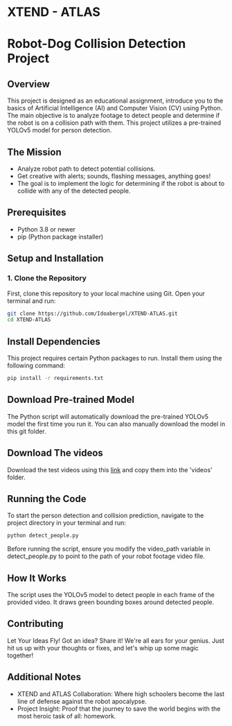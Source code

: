 # XTEND - ATLAS 
# Robot-Dog Collision Detection Project

## Overview
This project is designed as an educational assignment, introduce you to the basics of Artificial Intelligence (AI) and Computer Vision (CV) using Python.
The main objective is to analyze footage to detect people and determine if the robot is on a collision path with them.
This project utilizes a pre-trained YOLOv5 model for person detection.

## The Mission
- Analyze robot path to detect potential collisions.
- Get creative with alerts; sounds, flashing messages, anything goes!
- The goal is to implement the logic for determining if the robot is about to collide with any of the detected people.


## Prerequisites
- Python 3.8 or newer
- pip (Python package installer)

## Setup and Installation

### 1. Clone the Repository
First, clone this repository to your local machine using Git. Open your terminal and run:

```bash
git clone https://github.com/Idoabergel/XTEND-ATLAS.git
cd XTEND-ATLAS
```

##  Install Dependencies
This project requires certain Python packages to run. Install them using the following command:

```bash
pip install -r requirements.txt
```

## Download Pre-trained Model
The Python script will automatically download the pre-trained YOLOv5 model the first time you run it.
You can also manually download the model in this git folder. 

## Download The videos
Download the test videos using this [link](https://xtend-content.wetransfer.com/downloads/5899119aa082924ca6558dd11d567dae20240314165344/85075a193eb4b519535c9b2b61dc8c3020240314165344/77a906) and copy them into the 'videos' folder.

## Running the Code
To start the person detection and collision prediction, navigate to the project directory in your terminal and run:

```bash
python detect_people.py
```

Before running the script, ensure you modify the video_path variable in detect_people.py to point to the path of your robot footage video file.

## How It Works
The script uses the YOLOv5 model to detect people in each frame of the provided video. It draws green bounding boxes around detected people. 

## Contributing

Let Your Ideas Fly!
Got an idea? Share it! We're all ears for your genius. Just hit us up with your thoughts or fixes, and let's whip up some magic together!

## Additional Notes

- XTEND and ATLAS Collaboration: Where high schoolers become the last line of defense against the robot apocalypse.
- Project Insight: Proof that the journey to save the world begins with the most heroic task of all: homework.
